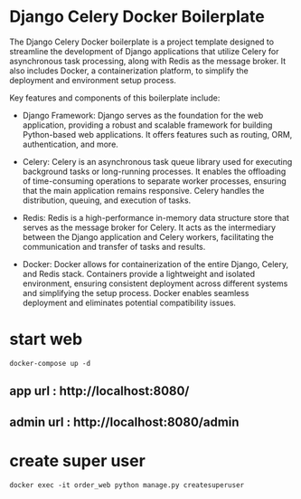 
# Django Celery Docker Boilerplate 

The Django Celery Docker boilerplate is a project template designed to streamline the development of Django applications that utilize Celery for asynchronous task processing, along with Redis as the message broker. It also includes Docker, a containerization platform, to simplify the deployment and environment setup process.

Key features and components of this boilerplate include:

- Django Framework: Django serves as the foundation for the web application, providing a robust and scalable framework for building Python-based web applications. It offers features such as routing, ORM, authentication, and more.

-  Celery: Celery is an asynchronous task queue library used for executing background tasks or long-running processes. It enables the offloading of time-consuming operations to separate worker processes, ensuring that the main application remains responsive. Celery handles the distribution, queuing, and execution of tasks.

- Redis: Redis is a high-performance in-memory data structure store that serves as the message broker for Celery. It acts as the intermediary between the Django application and Celery workers, facilitating the communication and transfer of tasks and results.

-  Docker: Docker allows for containerization of the entire Django, Celery, and Redis stack. Containers provide a lightweight and isolated environment, ensuring consistent deployment across different systems and simplifying the setup process. Docker enables seamless deployment and eliminates potential compatibility issues.

# start web

    docker-compose up -d

## app url : http://localhost:8080/
## admin url : http://localhost:8080/admin


    
# create super user

    docker exec -it order_web python manage.py createsuperuser


